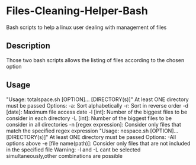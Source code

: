 # Files-Cleaning-Helper-Bash
Bash scripts to help a linux user dealing with management of files 
## Description
Those two bash scripts allows the listing of files according to the chosen option
## Usage
"Usage: totalspace.sh [OPTION]... [DIRECTORY(s)]"
    At least ONE directory must be passed
    Options:
    		-a: Sort alphabetically
    		-r: Sort in reverse order
    		-d [date]: Maximum file access date
    		-l [int]: Number of the biggest files to be consider in each directory
    		-L [int]: Number of the biggest files to be consider in all directories
    		-n [regex expression]: Consider only files that match the specified regex expression
"Usage: nespace.sh [OPTION]... [DIRECTORY(s)]"
    At least ONE directory must be passed
    Options:
            -All options above
            -e [file name(path)]: Consider only files that are not included in the specified file
Warning: -l and -L cant be selected simultaneously,other combinations are possible


